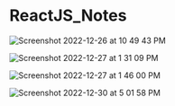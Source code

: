 # ReactJS_Notes

![Screenshot 2022-12-26 at 10 49 43 PM](https://user-images.githubusercontent.com/52090888/209612770-76413665-d55a-4e00-8da0-049188e67daf.png)

![Screenshot 2022-12-27 at 1 31 09 PM](https://user-images.githubusercontent.com/52090888/209714072-f10372c3-befa-4148-9a07-382809be6763.png)

![Screenshot 2022-12-27 at 1 46 00 PM](https://user-images.githubusercontent.com/52090888/209715425-075b1e45-6b62-4c6a-b41d-b8b1f49d159b.png)

![Screenshot 2022-12-30 at 5 01 58 PM](https://user-images.githubusercontent.com/52090888/210116894-bda00f85-2c2d-4e00-9c7f-d15738f6856d.png)



